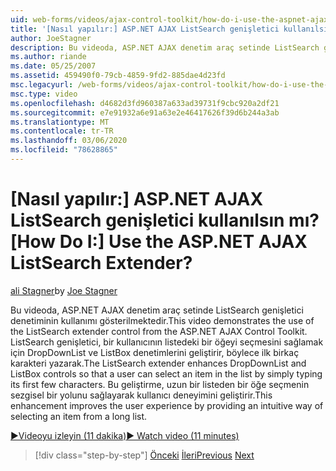 ```yaml
---
uid: web-forms/videos/ajax-control-toolkit/how-do-i-use-the-aspnet-ajax-listsearch-extender
title: '[Nasıl yapılır:] ASP.NET AJAX ListSearch genişletici kullanılsın mı? | Microsoft Docs'
author: JoeStagner
description: Bu videoda, ASP.NET AJAX denetim araç setinde ListSearch genişletici denetiminin kullanımı gösterilmektedir. ListSearch genişletici, DropDownList ve L 'yi geliştirir...
ms.author: riande
ms.date: 05/25/2007
ms.assetid: 459490f0-79cb-4859-9fd2-885dae4d23fd
msc.legacyurl: /web-forms/videos/ajax-control-toolkit/how-do-i-use-the-aspnet-ajax-listsearch-extender
msc.type: video
ms.openlocfilehash: d4682d3fd960387a633ad39731f9cbc920a2df21
ms.sourcegitcommit: e7e91932a6e91a63e2e46417626f39d6b244a3ab
ms.translationtype: MT
ms.contentlocale: tr-TR
ms.lasthandoff: 03/06/2020
ms.locfileid: "78628865"
---
```

# <a name="how-do-i-use-the-aspnet-ajax-listsearch-extender"></a><span data-ttu-id="0c07c-105">[Nasıl yapılır:] ASP.NET AJAX ListSearch genişletici kullanılsın mı?</span><span class="sxs-lookup"><span data-stu-id="0c07c-105">[How Do I:] Use the ASP.NET AJAX ListSearch Extender?</span></span>

<span data-ttu-id="0c07c-106">[ali Stagner](https://github.com/JoeStagner)</span><span class="sxs-lookup"><span data-stu-id="0c07c-106">by [Joe Stagner](https://github.com/JoeStagner)</span></span>

<span data-ttu-id="0c07c-107">Bu videoda, ASP.NET AJAX denetim araç setinde ListSearch genişletici denetiminin kullanımı gösterilmektedir.</span><span class="sxs-lookup"><span data-stu-id="0c07c-107">This video demonstrates the use of the ListSearch extender control from the ASP.NET AJAX Control Toolkit.</span></span> <span data-ttu-id="0c07c-108">ListSearch genişletici, bir kullanıcının listedeki bir öğeyi seçmesini sağlamak için DropDownList ve ListBox denetimlerini geliştirir, böylece ilk birkaç karakteri yazarak.</span><span class="sxs-lookup"><span data-stu-id="0c07c-108">The ListSearch extender enhances DropDownList and ListBox controls so that a user can select an item in the list by simply typing its first few characters.</span></span> <span data-ttu-id="0c07c-109">Bu geliştirme, uzun bir listeden bir öğe seçmenin sezgisel bir yolunu sağlayarak kullanıcı deneyimini geliştirir.</span><span class="sxs-lookup"><span data-stu-id="0c07c-109">This enhancement improves the user experience by providing an intuitive way of selecting an item from a long list.</span></span>

[<span data-ttu-id="0c07c-110">&#9654;Videoyu izleyin (11 dakika)</span><span class="sxs-lookup"><span data-stu-id="0c07c-110">&#9654; Watch video (11 minutes)</span></span>](https://channel9.msdn.com/Blogs/ASP-NET-Site-Videos/how-do-i-use-the-aspnet-ajax-listsearch-extender)

> [!div class="step-by-step"]
> <span data-ttu-id="0c07c-111">[Önceki](how-do-i-use-the-aspnet-ajax-nobot-control.md)
> [İleri](how-do-i-use-the-pagingbulletedlist-extender-control.md)</span><span class="sxs-lookup"><span data-stu-id="0c07c-111">[Previous](how-do-i-use-the-aspnet-ajax-nobot-control.md)
[Next](how-do-i-use-the-pagingbulletedlist-extender-control.md)</span></span>
